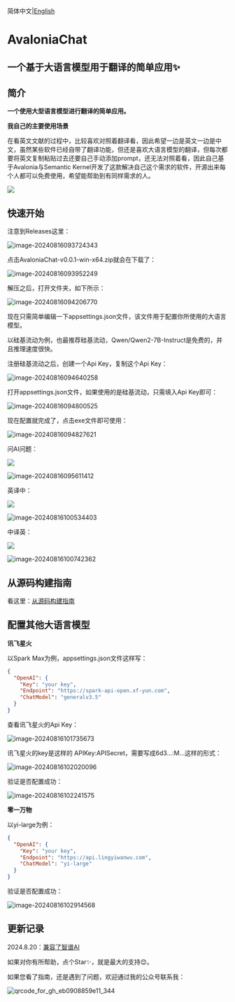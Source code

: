 简体中文|[English](./README.md) 

# AvaloniaChat

## 一个基于大语言模型用于翻译的简单应用✨

## 简介

**一个使用大型语言模型进行翻译的简单应用。**

**我自己的主要使用场景**

在看英文文献的过程中，比较喜欢对照着翻译看，因此希望一边是英文一边是中文，虽然某些软件已经自带了翻译功能，但还是喜欢大语言模型的翻译，但每次都要将英文复制粘贴过去还要自己手动添加prompt，还无法对照着看，因此自己基于Avalonia与Semantic Kernel开发了这款解决自己这个需求的软件，开源出来每个人都可以免费使用，希望能帮助到有同样需求的人。

![](https://mingupupup.oss-cn-wuhan-lr.aliyuncs.com/imgs/AvaloniaChat02.png)

## 快速开始

注意到Releases这里：

![image-20240816093724343](https://mingupupup.oss-cn-wuhan-lr.aliyuncs.com/imgs/image-20240816093724343.png)

点击AvaloniaChat-v0.0.1-win-x64.zip就会在下载了：

![image-20240816093952249](https://mingupupup.oss-cn-wuhan-lr.aliyuncs.com/imgs/image-20240816093952249.png)

解压之后，打开文件夹，如下所示：

![image-20240816094206770](https://mingupupup.oss-cn-wuhan-lr.aliyuncs.com/imgs/image-20240816094206770.png)

现在只需简单编辑一下appsettings.json文件，该文件用于配置你所使用的大语言模型。

以硅基流动为例，也最推荐硅基流动，Qwen/Qwen2-7B-Instruct是免费的，并且推理速度很快。

注册硅基流动之后，创建一个Api Key，复制这个Api Key：

![image-20240816094640258](https://mingupupup.oss-cn-wuhan-lr.aliyuncs.com/imgs/image-20240816094640258.png)

打开appsettings.json文件，如果使用的是硅基流动，只需填入Api Key即可：

![image-20240816094800525](https://mingupupup.oss-cn-wuhan-lr.aliyuncs.com/imgs/image-20240816094800525.png)

现在配置就完成了，点击exe文件即可使用：

![image-20240816094827621](https://mingupupup.oss-cn-wuhan-lr.aliyuncs.com/imgs/image-20240816094827621.png)

问AI问题：

![](https://mingupupup.oss-cn-wuhan-lr.aliyuncs.com/imgs/AvaloniaChat-v0.0.1.gif)

![image-20240816095611412](https://mingupupup.oss-cn-wuhan-lr.aliyuncs.com/imgs/image-20240816095611412.png)

英译中：

![](https://mingupupup.oss-cn-wuhan-lr.aliyuncs.com/imgs/AvaloniaChat-v0.0.1-2.gif)

![image-20240816100534403](https://mingupupup.oss-cn-wuhan-lr.aliyuncs.com/imgs/image-20240816100534403.png)

中译英：

![](https://mingupupup.oss-cn-wuhan-lr.aliyuncs.com/imgs/AvaloniaChat-v0.0.1-3.gif)

![image-20240816100742362](https://mingupupup.oss-cn-wuhan-lr.aliyuncs.com/imgs/image-20240816100742362.png)

## 从源码构建指南

看这里：[从源码构建指南](./docs/从源码构建指南.md)

## 配置其他大语言模型

**讯飞星火**

以Spark Max为例，appsettings.json文件这样写：

```json
{
  "OpenAI": {
    "Key": "your key",
    "Endpoint": "https://spark-api-open.xf-yun.com",
    "ChatModel": "generalv3.5"
  }
}
```

查看讯飞星火的Api Key：

![image-20240816101735673](https://mingupupup.oss-cn-wuhan-lr.aliyuncs.com/imgs/image-20240816101735673.png)

讯飞星火的key是这样的 APIKey:APISecret，需要写成6d3...:M...这样的形式：

![image-20240816102020096](https://mingupupup.oss-cn-wuhan-lr.aliyuncs.com/imgs/image-20240816102020096.png)

验证是否配置成功：

![image-20240816102241575](https://mingupupup.oss-cn-wuhan-lr.aliyuncs.com/imgs/image-20240816102241575.png)

**零一万物**

以yi-large为例：

```json
{
  "OpenAI": {
    "Key": "your key",
    "Endpoint": "https://api.lingyiwanwu.com",
    "ChatModel": "yi-large"
  }
}
```

验证是否配置成功：

![image-20240816102914568](https://mingupupup.oss-cn-wuhan-lr.aliyuncs.com/imgs/image-20240816102914568.png)

## 更新记录

2024.8.20：[兼容了智谱AI](./docs/兼容智谱AI.md)

如果对你有所帮助，点个Star✨，就是最大的支持😊。

如果您看了指南，还是遇到了问题，欢迎通过我的公众号联系我：

![qrcode_for_gh_eb0908859e11_344](https://mingupupup.oss-cn-wuhan-lr.aliyuncs.com/imgs/qrcode_for_gh_eb0908859e11_344.jpg)



